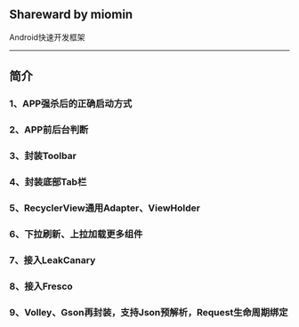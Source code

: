 ## Shareward by miomin
Android快速开发框架

-------------------

## 简介

### 1、APP强杀后的正确启动方式

### 2、APP前后台判断

### 3、封装Toolbar

### 4、封装底部Tab栏

### 5、RecyclerView通用Adapter、ViewHolder

### 6、下拉刷新、上拉加载更多组件

### 7、接入LeakCanary

### 8、接入Fresco

### 9、Volley、Gson再封装，支持Json预解析，Request生命周期绑定
